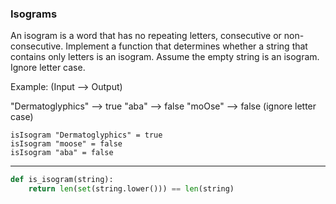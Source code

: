 ### Isograms

An isogram is a word that has no repeating letters, consecutive or non-consecutive. Implement a function that determines whether a string that contains only letters is an isogram. Assume the empty string is an isogram. Ignore letter case.

Example: (Input --> Output)

"Dermatoglyphics" --> true "aba" --> false "moOse" --> false (ignore letter case)

```
isIsogram "Dermatoglyphics" = true
isIsogram "moose" = false
isIsogram "aba" = false
```

---

```py
def is_isogram(string):
    return len(set(string.lower())) == len(string)
```
